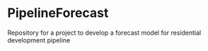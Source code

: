 # PipelineForecast
Repository for a project to develop a forecast model for residential development pipeline
